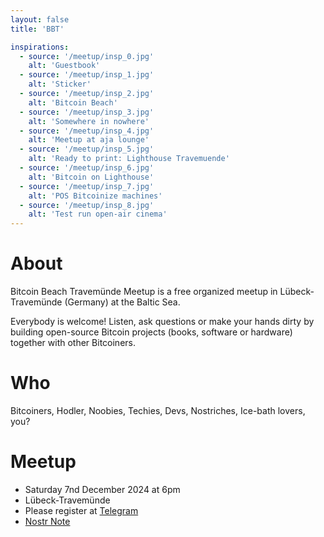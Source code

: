 ```yaml
---
layout: false
title: 'BBT'

inspirations:
  - source: '/meetup/insp_0.jpg'
    alt: 'Guestbook'
  - source: '/meetup/insp_1.jpg'
    alt: 'Sticker'
  - source: '/meetup/insp_2.jpg'
    alt: 'Bitcoin Beach'
  - source: '/meetup/insp_3.jpg'
    alt: 'Somewhere in nowhere'
  - source: '/meetup/insp_4.jpg'
    alt: 'Meetup at aja lounge'
  - source: '/meetup/insp_5.jpg'
    alt: 'Ready to print: Lighthouse Travemuende'
  - source: '/meetup/insp_6.jpg'
    alt: 'Bitcoin on Lighthouse'
  - source: '/meetup/insp_7.jpg'
    alt: 'POS Bitcoinize machines'
  - source: '/meetup/insp_8.jpg'
    alt: 'Test run open-air cinema'
---
```


# About

Bitcoin Beach Travemünde Meetup is a free organized meetup in Lübeck-Travemünde (Germany) at the Baltic Sea.

Everybody is welcome! Listen, ask questions or make your hands dirty by building open-source Bitcoin projects (books, software or hardware) together with other Bitcoiners.

# Who

Bitcoiners, Hodler, Noobies, Techies, Devs, Nostriches, Ice-bath lovers, you?

# Meetup

- Saturday 7nd December 2024 at 6pm
- Lübeck-Travemünde
- Please register at [Telegram](https://t.me/BitcoinBeachMeetupTravemuende)
- [Nostr Note](https://primal.net/e/note1dv4r5l7xhhw4vvk894lvskqdwg3dejxt2d0rkz8hsuwkgd2f4grqqsuz0f)
